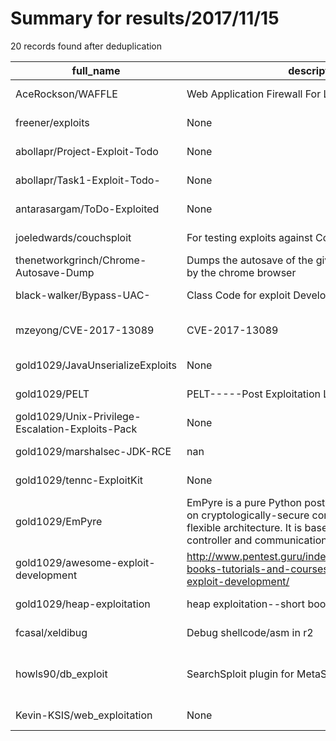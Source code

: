 
# Summary for results/2017/11/15
    
20 records found after deduplication

| full_name | description | html_url | matched_list | matched_count | pushed_at | size | stargazers_count | language | forks_count | vul_ids |
|--------------------------------------------------|----------------------------------------------------------------------------------------------------------------------------------------------------------------------------------------------------------|---------------------------------------------------------------------|---------------------------------------------|-----------------|---------------------------|--------|--------------------|------------|---------------|--------------------|
| AceRockson/WAFFLE | Web Application Firewall For Limited Exploitation | https://github.com/AceRockson/WAFFLE | ['exploit'] | 1 | 2017-11-15 02:35:18+00:00 | 18 | 17 | PHP | 10 | [] |
| freener/exploits | None | https://github.com/freener/exploits | ['exploit'] | 1 | 2017-11-15 10:22:13+00:00 | 13 | 32 | C | 17 | [] |
| abollapr/Project-Exploit-Todo | None | https://github.com/abollapr/Project-Exploit-Todo | ['exploit'] | 1 | 2017-11-15 22:47:48+00:00 | 22 | 0 | C | 0 | [] |
| abollapr/Task1-Exploit-Todo- | None | https://github.com/abollapr/Task1-Exploit-Todo- | ['exploit'] | 1 | 2017-11-15 22:22:07+00:00 | 0 | 0 | | 0 | [] |
| antarasargam/ToDo-Exploited | None | https://github.com/antarasargam/ToDo-Exploited | ['exploit'] | 1 | 2017-11-15 22:49:56+00:00 | 31 | 0 | C | 0 | [] |
| joeledwards/couchsploit | For testing exploits against CouchDB | https://github.com/joeledwards/couchsploit | ['exploit'] | 1 | 2017-11-15 18:30:13+00:00 | 1 | 0 | JavaScript | 0 | [] |
| thenetworkgrinch/Chrome-Autosave-Dump | Dumps the autosave of the given Login Data created by the chrome browser | https://github.com/thenetworkgrinch/Chrome-Autosave-Dump | ['exploit'] | 1 | 2017-11-15 15:50:40+00:00 | 8675 | 1 | HTML | 2 | [] |
| black-walker/Bypass-UAC- | Class Code for exploit Development | https://github.com/black-walker/Bypass-UAC- | ['exploit'] | 1 | 2017-11-15 09:57:07+00:00 | 1 | 0 | | 0 | [] |
| mzeyong/CVE-2017-13089 | CVE-2017-13089 | https://github.com/mzeyong/CVE-2017-13089 | ['cve-2'] | 1 | 2017-11-15 08:36:12+00:00 | 2 | 56 | Python | 18 | ['CVE-2017-13089'] |
| gold1029/JavaUnserializeExploits | None | https://github.com/gold1029/JavaUnserializeExploits | ['exploit'] | 1 | 2017-11-15 07:10:44+00:00 | 7 | 0 | Python | 0 | [] |
| gold1029/PELT | PELT-----Post Exploitation Linux Toolkit | https://github.com/gold1029/PELT | ['exploit'] | 1 | 2017-11-15 07:01:23+00:00 | 265 | 1 | | 0 | [] |
| gold1029/Unix-Privilege-Escalation-Exploits-Pack | None | https://github.com/gold1029/Unix-Privilege-Escalation-Exploits-Pack | ['exploit'] | 1 | 2017-11-15 07:00:34+00:00 | 2227 | 0 | C | 0 | [] |
| gold1029/marshalsec-JDK-RCE | nan | https://github.com/gold1029/marshalsec-JDK-RCE | ['rce'] | 1 | 2017-11-15 06:51:15+00:00 | 452 | 3 | Java | 3 | [] |
| gold1029/tennc-ExploitKit | None | https://github.com/gold1029/tennc-ExploitKit | ['exploit'] | 1 | 2017-11-15 06:50:30+00:00 | 14069 | 0 | PHP | 0 | [] |
| gold1029/EmPyre | EmPyre is a pure Python post-exploitation agent built on cryptologically-secure communications and a flexible architecture. It is based heavily on the controller and communication structure of Empire. | https://github.com/gold1029/EmPyre | ['exploit'] | 1 | 2017-11-15 06:10:43+00:00 | 643 | 0 | Python | 0 | [] |
| gold1029/awesome-exploit-development | http://www.pentest.guru/index.php/2016/01/28/best-books-tutorials-and-courses-to-learn-about-exploit-development/ | https://github.com/gold1029/awesome-exploit-development | ['exploit'] | 1 | 2017-11-15 06:08:26+00:00 | 5 | 5 | | 2 | [] |
| gold1029/heap-exploitation | heap exploitation--short book | https://github.com/gold1029/heap-exploitation | ['exploit'] | 1 | 2017-11-15 05:47:48+00:00 | 342 | 2 | C | 2 | [] |
| fcasal/xeldibug | Debug shellcode/asm in r2 | https://github.com/fcasal/xeldibug | ['shellcode'] | 1 | 2017-11-15 23:47:37+00:00 | 3 | 3 | Python | 1 | [] |
| howls90/db_exploit | SearchSploit plugin for MetaSploit | https://github.com/howls90/db_exploit | ['exploit', 'metasploit module OR payload'] | 2 | 2017-11-15 05:25:11+00:00 | 4 | 2 | Ruby | 0 | [] |
| Kevin-KSIS/web_exploitation | None | https://github.com/Kevin-KSIS/web_exploitation | ['exploit'] | 1 | 2017-11-15 23:44:42+00:00 | 0 | 0 | | 0 | [] |
